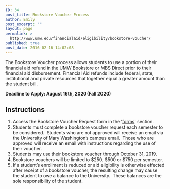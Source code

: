```yaml
---
ID: 34
post_title: Bookstore Voucher Process
author: Emily
post_excerpt: ""
layout: page
permalink: >
  http://www.umw.edu/financialaid/eligibility/bookstore-voucher/
published: true
post_date: 2016-02-16 14:02:08
---
```

The Bookstore Voucher process allows students to use a portion of their financial aid refund in the UMW Bookstore or MBS Direct prior to their financial aid disbursement. Financial Aid refunds include federal, state, institutional and private resources that together equal a greater amount than the student bill.

<strong>Deadline to Apply: August 16th, 2020 (Fall 2020)</strong>
<h2>Instructions</h2>
<ol>
 	<li>Access the Bookstore Voucher Request form in the '<a href="https://www.umw.edu/financialaid/process/forms/">forms</a>' section.</li>
 	<li>Students must complete a bookstore voucher request each semester to be considered.  Students who are not approved will receive an email via the University of Mary Washington’s campus email.  Those who are approved will receive an email with instructions regarding the use of their voucher.</li>
 	<li>Students may use their bookstore voucher through October 31, 2019.</li>
 	<li>Bookstore vouchers will be limited to $250, $500 or $750 per semester.</li>
 	<li>If a student’s enrollment is reduced or aid eligibility is otherwise effected after receipt of a bookstore voucher, the resulting change may cause the student to owe a balance to the University.  These balances are the sole responsibility of the student.</li>
</ol>